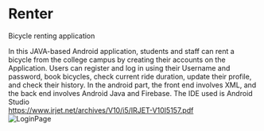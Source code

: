 # Renter
Bicycle renting application

In this JAVA-based Android application,
students and staff can rent a bicycle from the college
campus by creating their accounts on the Application.
Users can register and log in using their Username and
password, book bicycles, check current ride duration,
update their profile, and check their history. In the
android part, the front end involves XML, and the back
end involves Android Java and Firebase. The IDE used is
Android Studio 
<br>
https://www.irjet.net/archives/V10/i5/IRJET-V10I5157.pdf
<br>
![LoginPage](https://github.com/Tron8268/Renter/assets/82048036/107aa3d8-8ee3-4c1f-a3bf-d3a43b91f308)

